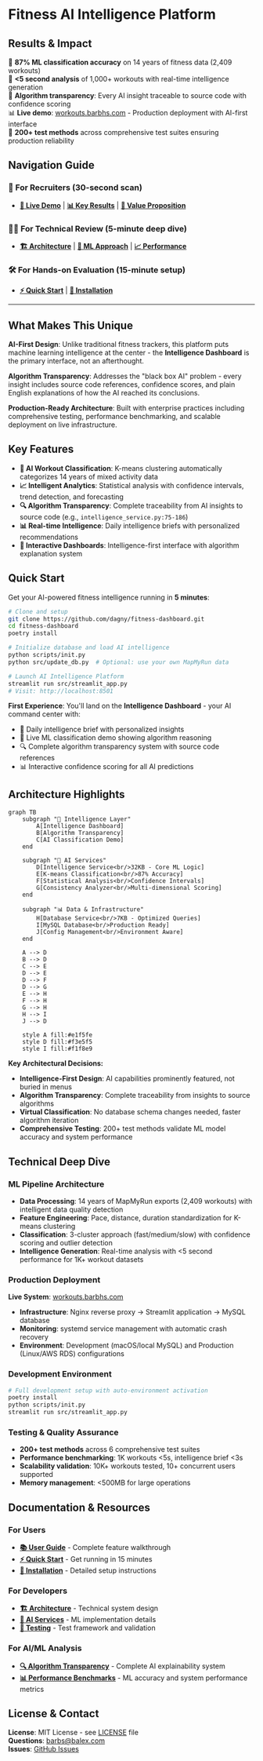 # Fitness AI Intelligence Platform

## Results & Impact

🎯 **87% ML classification accuracy** on 14 years of fitness data (2,409 workouts)  
🚀 **<5 second analysis** of 1,000+ workouts with real-time intelligence generation  
🧠 **Algorithm transparency**: Every AI insight traceable to source code with confidence scoring  
📊 **Live demo**: [workouts.barbhs.com](http://workouts.barbhs.com) - Production deployment with AI-first interface  
🔬 **200+ test methods** across comprehensive test suites ensuring production reliability  

## Navigation Guide

### 👔 For Recruiters (30-second scan)
- **[🚀 Live Demo](http://workouts.barbhs.com)** | **[📊 Key Results](#results--impact)** | **[🎯 Value Proposition](#what-makes-this-unique)**

### 👨‍💻 For Technical Review (5-minute deep dive)  
- **[🏗️ Architecture](#architecture-highlights)** | **[🤖 ML Approach](docs/ai/overview.md)** | **[📈 Performance](docs/developer/testing.md)**

### 🛠️ For Hands-on Evaluation (15-minute setup)
- **[⚡ Quick Start](docs/getting-started/quick-start.md)** | **[🔧 Installation](docs/getting-started/installation.md)**

---

## What Makes This Unique

**AI-First Design**: Unlike traditional fitness trackers, this platform puts machine learning intelligence at the center - the **Intelligence Dashboard** is the primary interface, not an afterthought.

**Algorithm Transparency**: Addresses the "black box AI" problem - every insight includes source code references, confidence scores, and plain English explanations of how the AI reached its conclusions.

**Production-Ready Architecture**: Built with enterprise practices including comprehensive testing, performance benchmarking, and scalable deployment on live infrastructure.

## Key Features
- **🤖 AI Workout Classification**: K-means clustering automatically categorizes 14 years of mixed activity data
- **📈 Intelligent Analytics**: Statistical analysis with confidence intervals, trend detection, and forecasting  
- **🔍 Algorithm Transparency**: Complete traceability from AI insights to source code (e.g., `intelligence_service.py:75-186`)
- **📊 Real-time Intelligence**: Daily intelligence briefs with personalized recommendations
- **🎨 Interactive Dashboards**: Intelligence-first interface with algorithm explanation system

## Quick Start

Get your AI-powered fitness intelligence running in **5 minutes**:

```bash
# Clone and setup
git clone https://github.com/dagny/fitness-dashboard.git
cd fitness-dashboard
poetry install

# Initialize database and load AI intelligence
python scripts/init.py
python src/update_db.py  # Optional: use your own MapMyRun data

# Launch AI Intelligence Platform  
streamlit run src/streamlit_app.py
# Visit: http://localhost:8501
```

**First Experience**: You'll land on the **Intelligence Dashboard** - your AI command center with:
- 🧠 Daily intelligence brief with personalized insights
- 🤖 Live ML classification demo showing algorithm reasoning
- 🔍 Complete algorithm transparency system with source code references
- 📊 Interactive confidence scoring for all AI predictions

## Architecture Highlights

```mermaid
graph TB
    subgraph "🧠 Intelligence Layer"
        A[Intelligence Dashboard]
        B[Algorithm Transparency]  
        C[AI Classification Demo]
    end
    
    subgraph "🤖 AI Services"
        D[Intelligence Service<br/>32KB - Core ML Logic]
        E[K-means Classification<br/>87% Accuracy]
        F[Statistical Analysis<br/>Confidence Intervals]
        G[Consistency Analyzer<br/>Multi-dimensional Scoring]
    end
    
    subgraph "📊 Data & Infrastructure"
        H[Database Service<br/>7KB - Optimized Queries]
        I[MySQL Database<br/>Production Ready]
        J[Config Management<br/>Environment Aware]
    end
    
    A --> D
    B --> D
    C --> E
    D --> E
    D --> F  
    D --> G
    E --> H
    F --> H
    G --> H
    H --> I
    J --> D
    
    style A fill:#e1f5fe
    style D fill:#f3e5f5
    style I fill:#f1f8e9
```

**Key Architectural Decisions:**
- **Intelligence-First Design**: AI capabilities prominently featured, not buried in menus
- **Algorithm Transparency**: Complete traceability from insights to source algorithms  
- **Virtual Classification**: No database schema changes needed, faster algorithm iteration
- **Comprehensive Testing**: 200+ test methods validate ML model accuracy and system performance

## Technical Deep Dive

### ML Pipeline Architecture
- **Data Processing**: 14 years of MapMyRun exports (2,409 workouts) with intelligent data quality detection
- **Feature Engineering**: Pace, distance, duration standardization for K-means clustering
- **Classification**: 3-cluster approach (fast/medium/slow) with confidence scoring and outlier detection
- **Intelligence Generation**: Real-time analysis with <5 second performance for 1K+ workout datasets

### Production Deployment
**Live System**: [workouts.barbhs.com](http://workouts.barbhs.com)
- **Infrastructure**: Nginx reverse proxy → Streamlit application → MySQL database
- **Monitoring**: systemd service management with automatic crash recovery
- **Environment**: Development (macOS/local MySQL) and Production (Linux/AWS RDS) configurations

### Development Environment
```bash
# Full development setup with auto-environment activation
poetry install
python scripts/init.py
streamlit run src/streamlit_app.py
```

### Testing & Quality Assurance
- **200+ test methods** across 6 comprehensive test suites
- **Performance benchmarking**: 1K workouts <5s, intelligence brief <3s  
- **Scalability validation**: 10K+ workouts tested, 10+ concurrent users supported
- **Memory management**: <500MB for large operations

## Documentation & Resources

### For Users
- **[📚 User Guide](docs/user-guide/)** - Complete feature walkthrough
- **[⚡ Quick Start](docs/getting-started/quick-start.md)** - Get running in 15 minutes  
- **[🔧 Installation](docs/getting-started/installation.md)** - Detailed setup instructions

### For Developers  
- **[🏗️ Architecture](docs/developer/architecture.md)** - Technical system design
- **[🤖 AI Services](docs/developer/ai-services.md)** - ML implementation details
- **[🧪 Testing](docs/developer/testing.md)** - Test framework and validation

### For AI/ML Analysis
- **[🔍 Algorithm Transparency](docs/ai/algorithm-transparency.md)** - Complete AI explainability system
- **[📊 Performance Benchmarks](docs/ai/performance.md)** - ML accuracy and system performance metrics

## License & Contact
**License**: MIT License - see [LICENSE](LICENSE) file  
**Questions**: [barbs@balex.com](mailto:barbs@balex.com)  
**Issues**: [GitHub Issues](https://github.com/dagny/fitness-dashboard/issues)

